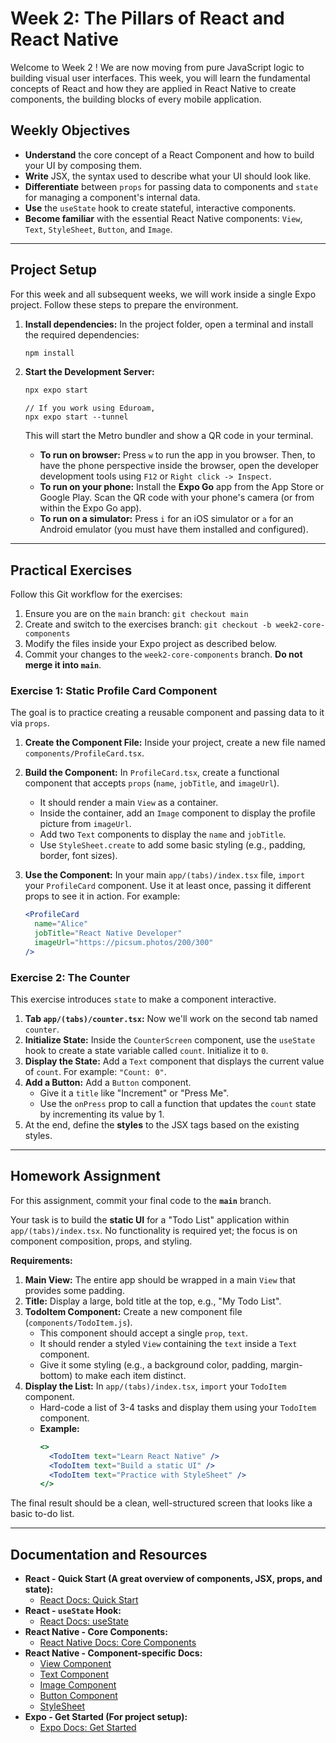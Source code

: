 # Week 2: The Pillars of React and React Native

Welcome to Week 2 ! We are now moving from pure JavaScript logic to building visual user interfaces. This week, you will learn the fundamental concepts of React and how they are applied in React Native to create components, the building blocks of every mobile application.

## Weekly Objectives

- **Understand** the core concept of a React Component and how to build your UI by composing them.
- **Write** JSX, the syntax used to describe what your UI should look like.
- **Differentiate** between `props` for passing data to components and `state` for managing a component's internal data.
- **Use** the `useState` hook to create stateful, interactive components.
- **Become familiar** with the essential React Native components: `View`, `Text`, `StyleSheet`, `Button`, and `Image`.

---

## Project Setup

For this week and all subsequent weeks, we will work inside a single Expo project. Follow these steps to prepare the environment.

1.  **Install dependencies:**
    In the project folder, open a terminal and install the required dependencies:

    ```bash
    npm install
    ```

2.  **Start the Development Server:**

    ```bash
    npx expo start
    ```

    ```
    // If you work using Eduroam,
    npx expo start --tunnel
    ```

    This will start the Metro bundler and show a QR code in your terminal.

    - **To run on browser:** Press `w` to run the app in you browser. Then, to have the phone perspective inside the browser, open the developer development tools using `F12` or `Right click -> Inspect`.
    - **To run on your phone:** Install the **Expo Go** app from the App Store or Google Play. Scan the QR code with your phone's camera (or from within the Expo Go app).
    - **To run on a simulator:** Press `i` for an iOS simulator or `a` for an Android emulator (you must have them installed and configured).

---

## Practical Exercises

Follow this Git workflow for the exercises:

1.  Ensure you are on the `main` branch: `git checkout main`
2.  Create and switch to the exercises branch: `git checkout -b week2-core-components`
3.  Modify the files inside your Expo project as described below.
4.  Commit your changes to the `week2-core-components` branch. **Do not merge it into `main`**.

### Exercise 1: Static Profile Card Component

The goal is to practice creating a reusable component and passing data to it via `props`.

1.  **Create the Component File:** Inside your project, create a new file named `components/ProfileCard.tsx`.
2.  **Build the Component:** In `ProfileCard.tsx`, create a functional component that accepts `props` (`name`, `jobTitle`, and `imageUrl`).
    - It should render a main `View` as a container.
    - Inside the container, add an `Image` component to display the profile picture from `imageUrl`.
    - Add two `Text` components to display the `name` and `jobTitle`.
    - Use `StyleSheet.create` to add some basic styling (e.g., padding, border, font sizes).
3.  **Use the Component:** In your main `app/(tabs)/index.tsx` file, `import` your `ProfileCard` component. Use it at least once, passing it different props to see it in action. For example:

    ```jsx
    <ProfileCard
      name="Alice"
      jobTitle="React Native Developer"
      imageUrl="https://picsum.photos/200/300"
    />
    ```

### Exercise 2: The Counter

This exercise introduces `state` to make a component interactive.

1.  **Tab `app/(tabs)/counter.tsx`:** Now we'll work on the second tab named `counter`.
2.  **Initialize State:** Inside the `CounterScreen` component, use the `useState` hook to create a state variable called `count`. Initialize it to `0`.
3.  **Display the State:** Add a `Text` component that displays the current value of `count`. For example: `"Count: 0"`.
4.  **Add a Button:** Add a `Button` component.
    - Give it a `title` like "Increment" or "Press Me".
    - Use the `onPress` prop to call a function that updates the `count` state by incrementing its value by 1.
5.  At the end, define the **styles** to the JSX tags based on the existing styles.

---

## Homework Assignment

For this assignment, commit your final code to the **`main`** branch.

Your task is to build the **static UI** for a "Todo List" application within `app/(tabs)/index.tsx`. No functionality is required yet; the focus is on component composition, props, and styling.

**Requirements:**

1.  **Main View:** The entire app should be wrapped in a main `View` that provides some padding.
2.  **Title:** Display a large, bold title at the top, e.g., "My Todo List".
3.  **TodoItem Component:** Create a new component file (`components/TodoItem.js`).
    - This component should accept a single `prop`, `text`.
    - It should render a styled `View` containing the `text` inside a `Text` component.
    - Give it some styling (e.g., a background color, padding, margin-bottom) to make each item distinct.
4.  **Display the List:** In `app/(tabs)/index.tsx`, `import` your `TodoItem` component.
    - Hard-code a list of 3-4 tasks and display them using your `TodoItem` component.
    - **Example:**
      ```jsx
      <>
        <TodoItem text="Learn React Native" />
        <TodoItem text="Build a static UI" />
        <TodoItem text="Practice with StyleSheet" />
      </>
      ```

The final result should be a clean, well-structured screen that looks like a basic to-do list.

---

## Documentation and Resources

- **React - Quick Start (A great overview of components, JSX, props, and state):**
  - [React Docs: Quick Start](https://react.dev/learn)
- **React - `useState` Hook:**
  - [React Docs: useState](https://react.dev/reference/react/useState)
- **React Native - Core Components:**
  - [React Native Docs: Core Components](https://reactnative.dev/docs/intro-react-native-components)
- **React Native - Component-specific Docs:**
  - [View Component](https://reactnative.dev/docs/view)
  - [Text Component](https://reactnative.dev/docs/text)
  - [Image Component](https://reactnative.dev/docs/image)
  - [Button Component](https://reactnative.dev/docs/button)
  - [StyleSheet](https://reactnative.dev/docs/stylesheet)
- **Expo - Get Started (For project setup):**
  - [Expo Docs: Get Started](https://docs.expo.dev/get-started/create-a-project/)
